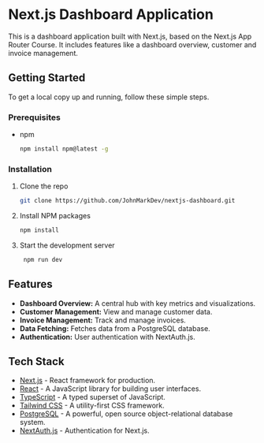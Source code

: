# Next.js Dashboard Application

This is a dashboard application built with Next.js, based on the Next.js App Router Course. It includes features like a dashboard overview, customer and invoice management.

## Getting Started

To get a local copy up and running, follow these simple steps.

### Prerequisites

* npm

  ```sh
  npm install npm@latest -g
  ```

### Installation

1. Clone the repo

   ```sh
   git clone https://github.com/JohnMarkDev/nextjs-dashboard.git
   ```

2. Install NPM packages

   ```sh
   npm install
   ```

3. Start the development server

   ```sh
    npm run dev
   ```

## Features

* **Dashboard Overview:** A central hub with key metrics and visualizations.
* **Customer Management:** View and manage customer data.
* **Invoice Management:** Track and manage invoices.
* **Data Fetching:** Fetches data from a PostgreSQL database.
* **Authentication:** User authentication with NextAuth.js.

## Tech Stack

* [Next.js](https://nextjs.org/) - React framework for production.
* [React](https://reactjs.org/) - A JavaScript library for building user interfaces.
* [TypeScript](https://www.typescriptlang.org/) - A typed superset of JavaScript.
* [Tailwind CSS](https://tailwindcss.com/) - A utility-first CSS framework.
* [PostgreSQL](https://www.postgresql.org/) - A powerful, open source object-relational database system.
* [NextAuth.js](https://next-auth.js.org/) - Authentication for Next.js.
